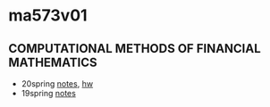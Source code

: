 # ma573v01 

## COMPUTATIONAL METHODS OF FINANCIAL MATHEMATICS

- 20spring [notes](20s-notes.md), [hw](20s-hw.md)
- 19spring [notes](index01.ipynb)
